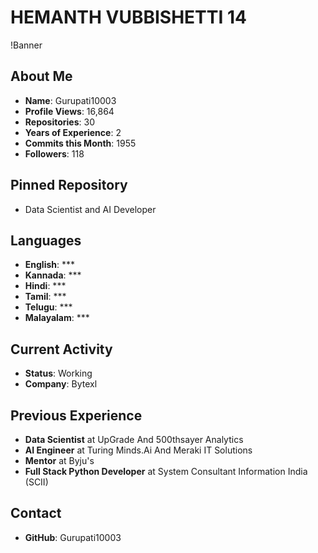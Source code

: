 # HEMANTH VUBBISHETTI 14

!Banner

## About Me
- **Name**: Gurupati10003
- **Profile Views**: 16,864
- **Repositories**: 30
- **Years of Experience**: 2
- **Commits this Month**: 1955
- **Followers**: 118

## Pinned Repository
- Data Scientist and AI Developer

## Languages
- **English**: ***
- **Kannada**: ***
- **Hindi**: ***
- **Tamil**: ***
- **Telugu**: ***
- **Malayalam**: ***

## Current Activity
- **Status**: Working
- **Company**: Bytexl

## Previous Experience
- **Data Scientist** at UpGrade And 500thsayer Analytics
- **AI Engineer** at Turing Minds.Ai And Meraki IT Solutions
- **Mentor** at Byju's
- **Full Stack Python Developer** at System Consultant Information India (SCII)

## Contact
- **GitHub**: Gurupati10003

